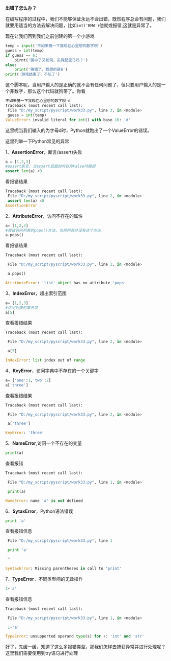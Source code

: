 **出错了怎么办？**

在编写程序的过程中，我们不能够保证永远不会出错，既然程序总会有问题，我们就要用适当的方法去解决问题，比如`int('BMW')`他就或报错,这就是异常了。

现在让我们回到我们之前创建的第一个小游戏

```py
temp = input('不如来猜一下我现在心里想的数字呗')
guess = int(temp)
if guess == 6:
    pirnt('猜中了又如何，买得起宝马吗？')
else:
    print('猜错了，我想的是6')
print('游戏结束了，不玩了')
```
这个脚本呢，当用户输入的是正确的就不会有任何问题了，但只要用户输入的是一个非数字，那么这个代码就狗带了。你看
```py
不如来猜一下我现在心里想的数字呗 d
Traceback (most recent call last):
 File "D:/my_script/pyscript/work33.py", line 3, in <module>
 guess = int(temp)
ValueError: invalid literal for int() with base 10: 'd'
```
这里呢当我们输入的为字母d时，Python就跑出了一个ValueError的错误。

这里列举一下Python常见的异常

1、**AssertionError**，断言(assert)失败
```py
a = [1,2,3]
#assert断言，当assert后面的内容为False时报错
assert len(a) <0
```
看报错结果
```py
Traceback (most recent call last):
 File "D:/my_script/pyscript/work33.py", line 2, in <module>
 assert len(a) <0
AssertionError
```
2、**AttributeError**，访问不存在的属性
```py
a= [1,2,3]
#尝试访问列表的pops()方法，当然列表并没有这个方法
a.pops()
```
看报错结果

```py
Traceback (most recent call last):

 File "D:/my_script/pyscript/work33.py", line 2, in <module>

 a.pops()

AttributeError: 'list' object has no attribute 'pops'
```

3、**IndexError**，超出索引范围
```py
a= [1,2,3]
#访问列表的第五项
a[5]
```
查看报错结果
```py
Traceback (most recent call last):

 File "D:/my_script/pyscript/work33.py", line 2, in <module>

 a[5]

IndexError: list index out of range
```
4、**KeyError**，访问字典中不存在的一个关键字

```py
a= {'one':1,'two':2}
a['three']
```
查看报错结果
```py
Traceback (most recent call last):

 File "D:/my_script/pyscript/work33.py", line 2, in <module>

 a['three']

KeyError: 'three'


```
5、**NameError**,访问一个不存在的变量

```py
print(a)
```
查看报错
```py
Traceback (most recent call last):

 File "D:/my_script/pyscript/work33.py", line 1, in <module>

 print(a)

NameError: name 'a' is not defined

```

6、**SytaxError**，Python语法错误

```py
print 'a'
```
查看报错信息
```py
 File "D:/my_script/pyscript/work33.py", line 1

 print 'a'

 ^

SyntaxError: Missing parentheses in call to 'print'
```
7、**TypeError**，不同类型间的无效操作
```py
1+'a'
```
查看报错信息
```py
Traceback (most recent call last):

 File "D:/my_script/pyscript/work33.py", line 1, in <module>

 1+'a'

TypeError: unsupported operand type(s) for +: 'int' and 'str'
```
好了，先缓一缓，知道了这么多报错类型，那我们怎样去捕获异常并进行处理呢？这里我们需要使用到try语句进行处理











